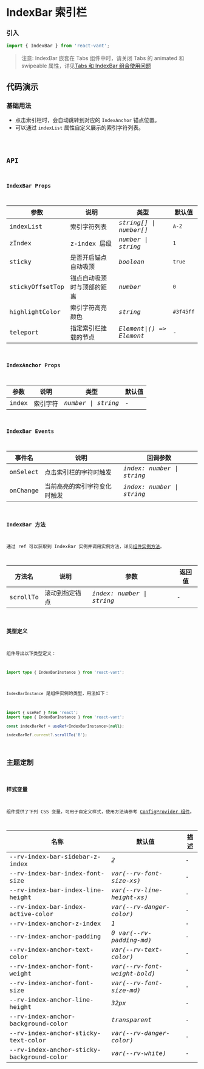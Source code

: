 # IndexBar 索引栏

### 引入

```js
import { IndexBar } from 'react-vant';
```

> 注意: IndexBar 嵌套在 Tabs 组件中时，请关闭 Tabs 的 animated 和 swipeable 属性，详见[Tabs 和 IndexBar 组合使用问题](https://github.com/3lang3/react-vant/issues/70)

## 代码演示

### 基础用法

- 点击索引栏时，会自动跳转到对应的 `IndexAnchor` 锚点位置。
- 可以通过 `indexList` 属性自定义展示的索引字符列表。

<code src="./demo/index.tsx" />

## API

### IndexBar Props

| 参数            | 说明                       | 类型                     | 默认值    |
| --------------- | -------------------------- | ------------------------ | --------- |
| indexList       | 索引字符列表               | _string[] \| number[]_   | `A-Z`     |
| zIndex          | z-index 层级               | _number \| string_       | `1`       |
| sticky          | 是否开启锚点自动吸顶       | _boolean_                | `true`    |
| stickyOffsetTop | 锚点自动吸顶时与顶部的距离 | _number_                 | `0`       |
| highlightColor  | 索引字符高亮颜色           | _string_                 | `#3f45ff` |
| teleport        | 指定索引栏挂载的节点       | _Element\|() => Element_ | -         |

### IndexAnchor Props

| 参数  | 说明     | 类型               | 默认值 |
| ----- | -------- | ------------------ | ------ |
| index | 索引字符 | _number \| string_ | -      |

### IndexBar Events

| 事件名   | 说明                         | 回调参数                  |
| -------- | ---------------------------- | ------------------------- |
| onSelect | 点击索引栏的字符时触发       | _index: number \| string_ |
| onChange | 当前高亮的索引字符变化时触发 | _index: number \| string_ |

### IndexBar 方法

通过 ref 可以获取到 IndexBar 实例并调用实例方法，详见[组件实例方法](#/zh-CN/advanced-usage#zu-jian-shi-li-fang-fa)。

| 方法名   | 说明           | 参数                      | 返回值 |
| -------- | -------------- | ------------------------- | ------ |
| scrollTo | 滚动到指定锚点 | _index: number \| string_ | -      |

### 类型定义

组件导出以下类型定义：

```ts
import type { IndexBarInstance } from 'react-vant';
```

`IndexBarInstance` 是组件实例的类型，用法如下：

```ts
import { useRef } from 'react';
import type { IndexBarInstance } from 'react-vant';

const indexBarRef = useRef<IndexBarInstance>(null);

indexBarRef.current?.scrollTo('B');
```

## 主题定制

### 样式变量

组件提供了下列 CSS 变量，可用于自定义样式，使用方法请参考 [ConfigProvider 组件](#/zh-CN/config-provider)。

| 名称                                      | 默认值                       | 描述 |
| ----------------------------------------- | ---------------------------- | ---- |
| --rv-index-bar-sidebar-z-index            | _2_                          | -    |
| --rv-index-bar-index-font-size            | _var(--rv-font-size-xs)_     | -    |
| --rv-index-bar-index-line-height          | _var(--rv-line-height-xs)_   | -    |
| --rv-index-bar-index-active-color         | _var(--rv-danger-color)_     | -    |
| --rv-index-anchor-z-index                 | _1_                          | -    |
| --rv-index-anchor-padding                 | _0 var(--rv-padding-md)_     | -    |
| --rv-index-anchor-text-color              | _var(--rv-text-color)_       | -    |
| --rv-index-anchor-font-weight             | _var(--rv-font-weight-bold)_ | -    |
| --rv-index-anchor-font-size               | _var(--rv-font-size-md)_     | -    |
| --rv-index-anchor-line-height             | _32px_                       | -    |
| --rv-index-anchor-background-color        | _transparent_                | -    |
| --rv-index-anchor-sticky-text-color       | _var(--rv-danger-color)_     | -    |
| --rv-index-anchor-sticky-background-color | _var(--rv-white)_            | -    |
